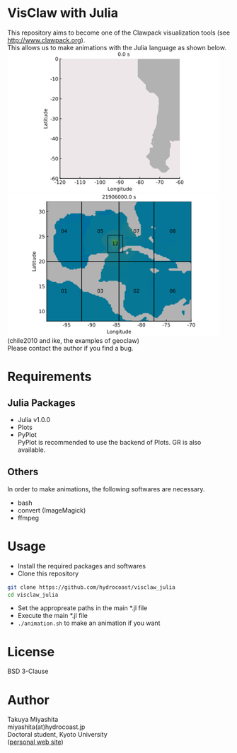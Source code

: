 # VisClaw with Julia
This repository aims to become one of the Clawpack visualization tools (see http://www.clawpack.org).  
This allows us to make animations with the Julia language as shown below.   
<img src="https://github.com/hydrocoast/visclaw_julia/blob/master/gif/demo_chile2010.gif" width="480">
<img src="https://github.com/hydrocoast/visclaw_julia/blob/master/gif/demo_ike.gif" width="480">   
(chile2010 and ike, the examples of geoclaw)   
Please contact the author if you find a bug.  

# Requirements
## Julia Packages
- Julia v1.0.0
- Plots
- PyPlot  
PyPlot is recommended to use the backend of Plots. GR is also available.  

## Others  
In order to make animations, the following softwares are necessary.  
- bash
- convert (ImageMagick)
- ffmpeg

# Usage
- Install the required packages and softwares
- Clone this repository
```bash
git clone https://github.com/hydrocoast/visclaw_julia
cd visclaw_julia
```
- Set the appropreate paths in the main \*.jl file
- Execute the main \*.jl file
- `./animation.sh` to make an animation if you want

# License
BSD 3-Clause  

# Author
Takuya Miyashita   
miyashita(at)hydrocoast.jp  
Doctoral student, Kyoto University  
([personal web site](https://hydrocoast.jp))  
